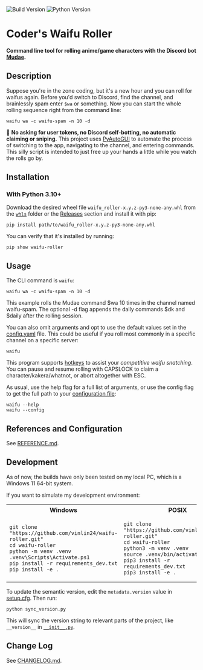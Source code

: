 <!-- https://github.com/marketplace/actions/dynamic-badges -->
![Build Version](https://img.shields.io/endpoint?url=https://gist.githubusercontent.com/vinlin24/b4b5eb0dba19ef0cadea7eb95bd0d252/raw/badge.json)
![Python Version](https://img.shields.io/badge/python-3.10%2B-blue)

# Coder's Waifu Roller

**Command line tool for rolling anime/game characters with the Discord bot [Mudae](https://top.gg/bot/432610292342587392).**

## Description

Suppose you're in the zone coding, but it's a new hour and you can roll for waifus again. Before you'd switch to Discord, find the channel, and brainlessly spam enter `$wa` or something. Now you can start the whole rolling sequence right from the command line:
```
waifu wa -c waifu-spam -n 10 -d
```

:mega: **No asking for user tokens, no Discord self-botting, no automatic claiming or sniping.** This project uses [PyAutoGUI](https://pypi.org/project/PyAutoGUI/) to automate the process of switching to the app, navigating to the channel, and entering commands. This silly script is intended to just free up your hands a little while you watch the rolls go by.

## Installation

### With Python 3.10+

Download the desired wheel file `waifu_roller-x.y.z-py3-none-any.whl` from the [`whls`](dist/whls/) folder or the [Releases](https://github.com/vinlin24/waifu-roller/releases) section and install it with pip:
```
pip install path/to/waifu_roller-x.y.z-py3-none-any.whl
```
You can verify that it's installed by running:
```
pip show waifu-roller
```

## Usage

The CLI command is `waifu`:
```
waifu wa -c waifu-spam -n 10 -d
```
This example rolls the Mudae command $wa 10 times in the channel named waifu-spam. The optional -d flag appends the daily commands $dk and $daily after the rolling session.

You can also omit arguments and opt to use the default values set in the [config.yaml](docs/REFERENCE.md#configuration) file. This could be useful if you roll most commonly in a specific channel on a specific server:
```
waifu
```

This program supports [hotkeys](docs/REFERENCE.md#hotkeys) to assist your *competitive waifu snatching*. You can pause and resume rolling with CAPSLOCK to claim a character/kakera/whatnot, or abort altogether with ESC.

As usual, use the help flag for a full list of arguments, or use the config flag to get the full path to your [configuration file](docs/REFERENCE.md#configuration):
```
waifu --help
waifu --config
```

## References and Configuration

See [REFERENCE.md](docs/REFERENCE.md).

## Development

As of now, the builds have only been tested on my local PC, which is a Windows 11 64-bit system.

If you want to simulate my development environment:

<table>
<tr>
    <th>Windows</th>
    <th>POSIX</th>
</tr>
<tr>
<td>

```console
git clone "https://github.com/vinlin24/waifu-roller.git"
cd waifu-roller
python -m venv .venv
.venv\Scripts\Activate.ps1
pip install -r requirements_dev.txt
pip install -e .
```

</td>
<td>

```console
git clone "https://github.com/vinlin24/waifu-roller.git"
cd waifu-roller
python3 -m venv .venv
source .venv/bin/activate
pip3 install -r requirements_dev.txt
pip3 install -e .
```

</td>
</tr>
</table>

To update the semantic version, edit the `metadata.version` value in [setup.cfg](setup.cfg). Then run:

```console
python sync_version.py
```

This will sync the version string to relevant parts of the project, like `__version__` in [`__init__.py`](src/waifu/__init__.py).


## Change Log

See [CHANGELOG.md](docs/CHANGELOG.md).
